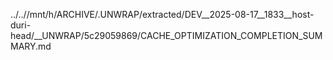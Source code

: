 ../..//mnt/h/ARCHIVE/.UNWRAP/extracted/DEV__2025-08-17__1833__host-duri-head/__UNWRAP/5c29059869/CACHE_OPTIMIZATION_COMPLETION_SUMMARY.md